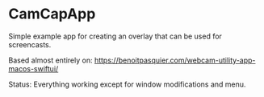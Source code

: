 # CamCapApp

Simple example app for creating an overlay that can be used for screencasts.

Based almost entirely on: https://benoitpasquier.com/webcam-utility-app-macos-swiftui/

Status: Everything working except for window modifications and menu.
